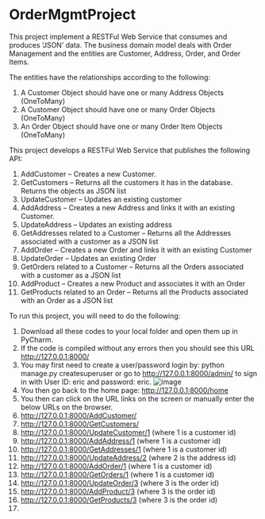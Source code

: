 # OrderMgmtProject
This project implement a RESTFul Web Service that consumes and produces ‘JSON’ data. The business domain model deals with Order Management and the entities are Customer, Address, Order, and Order Items.

The entities have the relationships according to the following:
1)	A Customer Object should have one or many Address Objects (OneToMany)
2)	A Customer Object should have one or many Order Objects (OneToMany)
3)	An Order Object should have one or many Order Item Objects (OneToMany)

This project develops a RESTFul Web Service that publishes the following API:
1)	AddCustomer – Creates a new Customer.
2)	GetCustomers – Returns all the customers it has in the database. Returns the objects as JSON list
3)	UpdateCustomer – Updates an existing customer
4)	AddAddress – Creates a new Address and links it with an existing Customer.
5)	UpdateAddress – Updates an existing address
6)	GetAddresses related to a Customer – Returns all the Addresses associated with a customer as a JSON list
7)	AddOrder – Creates a new Order and links it with an existing Customer
8)	UpdateOrder – Updates an existing Order
9)	GetOrders related to a Customer – Returns all the Orders associated with a customer as a JSON list
10)	AddProduct – Creates a new Product and associates it with an Order
11)	GetProducts related to an Order – Returns all the Products associated with an Order as a JSON list

To run this project, you will need to do the following:
1. Download all these codes to your local folder and open them up in PyCharm.
2. If the code is compiled without any errors then you should see this URL http://127.0.0.1:8000/
3. You may first need to create a user/password login by: python manage.py createsuperuser or go to http://127.0.0.1:8000/admin/ to sign in with User ID: eric and password: eric.
   ![image](https://github.com/user-attachments/assets/8eb5227e-343c-4560-a54c-79eeee0fd843)
4. You then go back to the home page: http://127.0.0.1:8000/home
5. You then can click on the URL links on the screen or manually enter the below URLs on the browser.
6. http://127.0.0.1:8000/AddCustomer/
7. http://127.0.0.1:8000/GetCustomers/
8. http://127.0.0.1:8000/UpdateCustomer/1  (where 1 is a customer id)
9. http://127.0.0.1:8000/AddAddress/1  (where 1 is a customer id)
10. http://127.0.0.1:8000/GetAddresses/1 (where 1 is a customer id)
11. http://127.0.0.1:8000/UpdateAddress/2 (where 2 is the address id)
12. http://127.0.0.1:8000/AddOrder/1   (where 1 is a customer id)
13. http://127.0.0.1:8000/GetOrders/1  (where 1 is a customer id)
14. http://127.0.0.1:8000/UpdateOrder/3 (where 3 is the order id)
15. http://127.0.0.1:8000/AddProduct/3 (where 3 is the order id)
16. http://127.0.0.1:8000/GetProducts/3  (where 3 is the order id)
17. 

